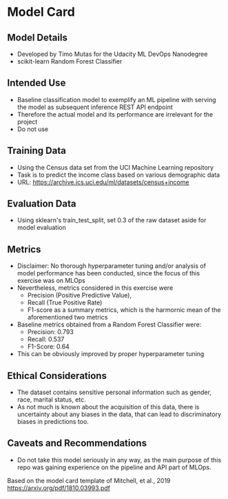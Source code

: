 # Model Card

## Model Details
- Developed by Timo Mutas for the Udacity ML DevOps Nanodegree
- scikit-learn Random Forest Classifier 

## Intended Use
- Baseline classification model to exemplify an ML pipeline with serving the model as subsequent inference REST API endpoint
- Therefore the actual model and its performance are irrelevant for the project
- Do not use

## Training Data
- Using the Census data set from the UCI Machine Learning repository
- Task is to predict the income class based on various demographic data
- URL: https://archive.ics.uci.edu/ml/datasets/census+income

## Evaluation Data
- Using sklearn's train_test_split, set 0.3 of the raw dataset aside for model evaluation

## Metrics
- Disclaimer: No thorough hyperparameter tuning and/or analysis of model performance has been conducted, since the focus of this exercise was on MLOps
- Nevertheless, metrics considered in this exercise were
    - Precision (Positive Predictive Value), 
    - Recall (True Positive Rate)
    - F1-score as a summary metrics, which is the harmornic mean of the aforementioned two metrics
- Baseline metrics obtained from a Random Forest Classifier were:
    - Precision: 0.793
    - Recall: 0.537
    - F1-Score: 0.64
- This can be obviously improved by proper hyperparameter tuning

## Ethical Considerations
- The dataset contains sensitive personal information such as gender, race, marital status, etc.
- As not much is known about the acquisition of this data, there is uncertainty about any biases in the data, that can lead to discriminatory biases in predictions too.

## Caveats and Recommendations
- Do not take this model seriously in any way, as the main purpose of this repo was gaining experience on the pipeline and API part of MLOps.

Based on the model card template of Mitchell, et al., 2019 https://arxiv.org/pdf/1810.03993.pdf